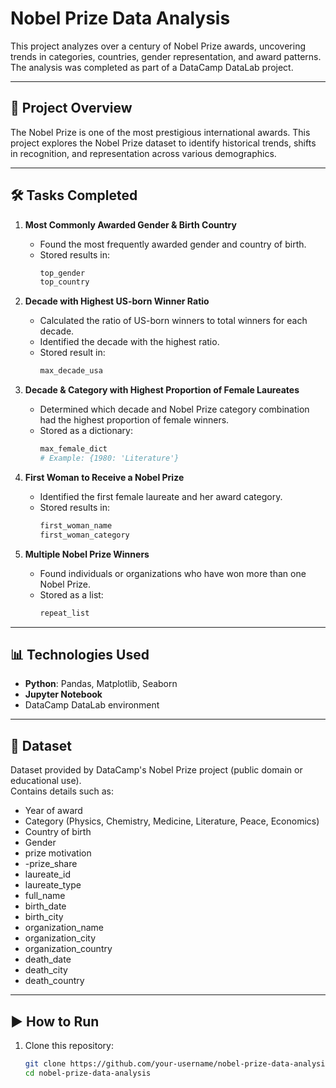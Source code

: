 # Nobel Prize Data Analysis

This project analyzes over a century of Nobel Prize awards, uncovering trends in categories, countries, gender representation, and award patterns. The analysis was completed as part of a DataCamp DataLab project.

---

## 📌 Project Overview
The Nobel Prize is one of the most prestigious international awards. This project explores the Nobel Prize dataset to identify historical trends, shifts in recognition, and representation across various demographics.

---

## 🛠 Tasks Completed

1. **Most Commonly Awarded Gender & Birth Country**  
   - Found the most frequently awarded gender and country of birth.  
   - Stored results in:
     ```python
     top_gender
     top_country
     ```

2. **Decade with Highest US-born Winner Ratio**  
   - Calculated the ratio of US-born winners to total winners for each decade.  
   - Identified the decade with the highest ratio.  
   - Stored result in:
     ```python
     max_decade_usa
     ```

3. **Decade & Category with Highest Proportion of Female Laureates**  
   - Determined which decade and Nobel Prize category combination had the highest proportion of female winners.  
   - Stored as a dictionary:
     ```python
     max_female_dict
     # Example: {1980: 'Literature'}
     ```

4. **First Woman to Receive a Nobel Prize**  
   - Identified the first female laureate and her award category.  
   - Stored results in:
     ```python
     first_woman_name
     first_woman_category
     ```

5. **Multiple Nobel Prize Winners**  
   - Found individuals or organizations who have won more than one Nobel Prize.  
   - Stored as a list:
     ```python
     repeat_list
     ```


---

## 📊 Technologies Used
- **Python**: Pandas, Matplotlib, Seaborn
- **Jupyter Notebook**
- DataCamp DataLab environment

---

## 📂 Dataset
Dataset provided by DataCamp's Nobel Prize project (public domain or educational use).  
Contains details such as:
- Year of award
- Category (Physics, Chemistry, Medicine, Literature, Peace, Economics)
- Country of birth
- Gender
- prize	motivation
- -prize_share
- laureate_id
- laureate_type
- full_name
- birth_date
- birth_city	
- organization_name	
- organization_city
- organization_country
- death_date
- death_city
- death_country


---

## ▶️ How to Run
1. Clone this repository:
   ```bash
   git clone https://github.com/your-username/nobel-prize-data-analysis.git
   cd nobel-prize-data-analysis
